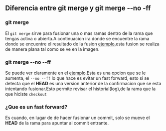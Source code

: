 
## Diferencia entre git merge y git merge --no -ff

### git merge

El `git merge` sirve para fusionar una o mas ramas dentro de la rama
que tengas  activa o abierta.A continuacion ira donde se encuentre la
rama donde se encuentre el resultado de la fusion
[ejemplo](https://i.stack.imgur.com/GGkZc.png),esta 
fusion se realiza de manera plana tal como se ve en la imagen.

### git merge --no --ff
Se puede ver claramente en el [ejemplo](https://i.stack.imgur.com/GGkZc.png).Esta es una opcion que se le aumenta, el `--no --ff` lo que hace es
evitar un fast forward, esto si se detecta que el **HEAD** es una 
version anterior de la confirmacion que se esta intentando fusionar.Esto permite revisar el historial(log),de la rama que  la que hiciste `checkout`

### ¿Que es un fast forward?
Es cuando, en lugar de de hacer fusionar un commit, solo se 
mueve el **HEAD** de la rama para apuntar al commit entrante.